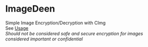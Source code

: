 # ImageDeen
Simple Image Encryption/Decryption with CImg  
See [Usage](https://github.com/Duckuk/ImageDeen/wiki/Usage)  
_Should not be considered safe and secure encryption for images considered important or confidential_
